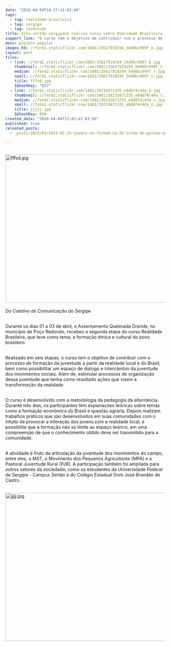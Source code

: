 ```yaml
---
date: "2016-04-04T10:37:41-03:00"
tags:
  - tag: realidade-brasileira
  - tag: sergipe
  - tag: juventude
title: Alto sertão sergipano realiza curso sobre Realidade Brasileira
support_line: "O curso tem o objetivo de contribuir com o processo de formação da juventude a partir da realidade local e do Brasil, bem como possibilitar um espaço de dialogo e intercâmbio da juventude dos movimentos sociais"
menu: projeto popular
images_hd: //farm2.staticflickr.com/1682/25627919294_54d8bc999f_b.jpg
layout: post
files:
  - link: //farm2.staticflickr.com/1682/25627919294_54d8bc999f_b.jpg
    thumbnail: //farm2.staticflickr.com/1682/25627919294_54d8bc999f_t.jpg
    medium: //farm2.staticflickr.com/1682/25627919294_54d8bc999f_z.jpg
    small: //farm2.staticflickr.com/1682/25627919294_54d8bc999f_n.jpg
    title: fffsd.jpg
    $$hashKey: "057"
  - link: //farm2.staticflickr.com/1481/26232671335_e8d8f4c4da_b.jpg
    thumbnail: //farm2.staticflickr.com/1481/26232671335_e8d8f4c4da_t.jpg
    medium: //farm2.staticflickr.com/1481/26232671335_e8d8f4c4da_z.jpg
    small: //farm2.staticflickr.com/1481/26232671335_e8d8f4c4da_n.jpg
    title: jjjjj.jpg
    $$hashKey: 05A
created_date: "2016-04-04T11:03:47-03:00"
published: true
releated_posts:
  - _posts/2015/02/2015-02-15-jovens-se-formam-na-2o-turma-de-gestao-em-agroindustria.md

---
```

<p><br />
<img alt="fffsd.jpg" height="466" src="//farm2.staticflickr.com/1682/25627919294_54d8bc999f_b.jpg" width="700" /><br />
<br />
<em>Do Coletivo de Comunica&ccedil;&atilde;o do Sergipe</em></p>

<p><br />
Durante os dias 01 a 03 de abril, o Assentamento Queimada Grande, no munic&iacute;pio de Po&ccedil;o Redondo, recebeu a segunda etapa do curso Realidade Brasileira, que teve como tema, a forma&ccedil;&atilde;o &eacute;tnica e cultural do povo brasileiro.</p>

<p><br />
Realizado em seis etapas, o curso tem o objetivo de contribuir com o processo de forma&ccedil;&atilde;o da juventude a partir da realidade local e do Brasil, bem como possibilitar um espa&ccedil;o de dialogo e interc&acirc;mbio da juventude dos movimentos sociais. Al&eacute;m de, estimular processos de organiza&ccedil;&atilde;o dessa juventude que tenha como resultado a&ccedil;&otilde;es que visem a transforma&ccedil;&atilde;o da realidade.</p>

<p><br />
O curso &eacute; desenvolvido com a metodologia da pedagogia da altern&acirc;ncia. Durante tr&ecirc;s dias, os participantes t&ecirc;m explana&ccedil;&otilde;es te&oacute;ricas sobre temas como a forma&ccedil;&atilde;o econ&ocirc;mica do Brasil e quest&atilde;o agr&aacute;ria. Depois realizam trabalhos pr&aacute;ticos que s&atilde;o desenvolvidos em suas comunidades com o intuito de provocar a intera&ccedil;&atilde;o dos jovens com a realidade local, e possibilite que a forma&ccedil;&atilde;o n&atilde;o se limite ao espa&ccedil;o te&oacute;rico, em uma compreens&atilde;o de que o conhecimento obtido deve ser transmitido para a comunidade.</p>

<p><br />
A atividade &eacute; fruto da articula&ccedil;&atilde;o da juventude dos movimentos do campo, entre eles, o MST, o Movimento dos Pequenos Agricultores (MPA) e a Pastoral Juventude Rural (PJR). A participa&ccedil;&atilde;o tamb&eacute;m foi ampliada para outros setores da sociedade, como os estudantes da Universidade Federal de Sergipe - Campus Sert&atilde;o e do Col&eacute;gio Estadual Dom Jos&eacute; Brand&atilde;o de Castro.<br />
&nbsp;</p>

<p><img alt="jjjjj.jpg" height="466" src="//farm2.staticflickr.com/1481/26232671335_e8d8f4c4da_b.jpg" width="700" /></p>
